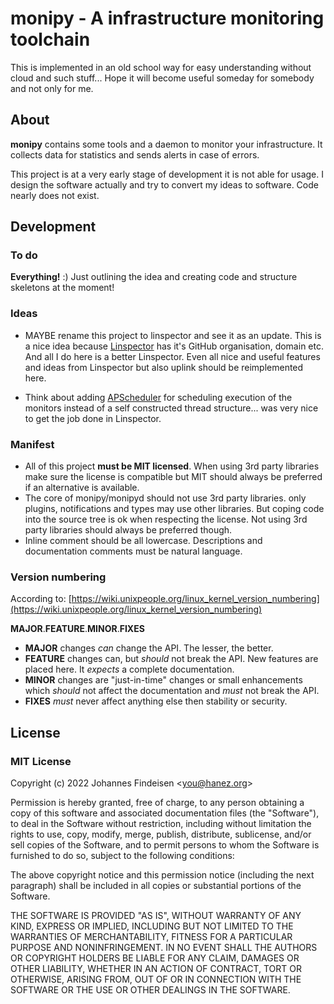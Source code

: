 # monipy - A infrastructure monitoring toolchain

This is implemented in an old school way for easy understanding without cloud
and such stuff... Hope it will become useful someday for somebody and not only for
me.

## About

**monipy** contains some tools and a daemon to monitor your infrastructure. It
collects data for statistics and sends alerts in case of errors.

This project is at a very early stage of development it is not able for usage.
I design the software actually and try to convert my ideas to software. Code
nearly does not exist.

## Development

### To do

**Everything!** :) Just outlining the idea and creating code and structure skeletons
at the moment!

### Ideas

- MAYBE rename this project to linspector and see it as an update. This is a nice idea 
because [Linspector](https://hanez.org/linspector/) has it's GitHub organisation, 
domain etc. And all I do here is 
a better Linspector. Even all nice and useful features and ideas from Linspector but 
also uplink should be reimplemented here.

- Think about adding [APScheduler](https://pypi.org/project/APScheduler/) for 
scheduling execution of the monitors instead of a self constructed thread
structure... was very nice to get the job done in Linspector.

### Manifest

- All of this project **must be MIT licensed**. When using 3rd party libraries make
sure the license is compatible but MIT should always be preferred if an
alternative is available.
- The core of monipy/monipyd should not use 3rd party libraries. only plugins,
notifications and types may use other libraries. But coping code into the
source tree is ok when respecting the license. Not using 3rd party libraries
should always be preferred though.
- Inline comment should be all lowercase. Descriptions and documentation comments
must be natural language.

### Version numbering

According to: [https://wiki.unixpeople.org/linux_kernel_version_numbering](https://wiki.unixpeople.org/linux_kernel_version_numbering)

**MAJOR**.**FEATURE**.**MINOR**.**FIXES**

- **MAJOR** changes _can_ change the API. The lesser, the better.
- **FEATURE** changes can, but _should_ not break the API. New features are placed
  here. It _expects_ a complete documentation.
- **MINOR** changes are "just-in-time" changes or small enhancements which _should_
  not affect the documentation and _must_ not break the API.
- **FIXES** _must_ never affect anything else then stability or security.

## License

### MIT License

Copyright (c) 2022 Johannes Findeisen &lt;you@hanez.org&gt;

Permission is hereby granted, free of charge, to any person obtaining a copy
of this software and associated documentation files (the "Software"), to deal
in the Software without restriction, including without limitation the rights
to use, copy, modify, merge, publish, distribute, sublicense, and/or sell
copies of the Software, and to permit persons to whom the Software is furnished
to do so, subject to the following conditions:

The above copyright notice and this permission notice (including the next
paragraph) shall be included in all copies or substantial portions of the
Software.

THE SOFTWARE IS PROVIDED "AS IS", WITHOUT WARRANTY OF ANY KIND, EXPRESS OR
IMPLIED, INCLUDING BUT NOT LIMITED TO THE WARRANTIES OF MERCHANTABILITY, FITNESS
FOR A PARTICULAR PURPOSE AND NONINFRINGEMENT. IN NO EVENT SHALL THE AUTHORS
OR COPYRIGHT HOLDERS BE LIABLE FOR ANY CLAIM, DAMAGES OR OTHER LIABILITY,
WHETHER IN AN ACTION OF CONTRACT, TORT OR OTHERWISE, ARISING FROM, OUT OF
OR IN CONNECTION WITH THE SOFTWARE OR THE USE OR OTHER DEALINGS IN THE SOFTWARE.
